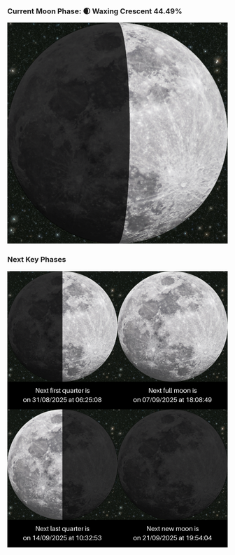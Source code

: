 ### Current Moon Phase: 🌒 Waxing Crescent 44.49%
![Moon Phase](moonphase.png)
### Next Key Phases
![Gallery](gallery.png)